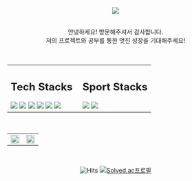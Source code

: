 <div align="center">
  <img src="https://capsule-render.vercel.app/api?type=waving&color=gradient&height=220&section=header&text=Jeonghwan%20&fontSize=50">
  <br/>
  <br/>
  <p align="center">
    안녕하세요! 방문해주셔서 감사합니다.
    <br/>
    저의 프로젝트와 공부를 통한 멋진 성장을 기대해주세요!
  </p>
  <br/>

  <table style="width: 100%;">
    <tr>
      <td style="width: 50%; vertical-align: top;">
        <h2>Tech Stacks</h2>
        <img src="https://img.shields.io/badge/python-3776AB?style=for-the-badge&logo=python&logoColor=white">
        <img src="https://img.shields.io/badge/Django-092E20?style=for-the-badge&logo=django&logoColor=white&color=green">
        <img src="https://img.shields.io/badge/html5-E34F26?style=for-the-badge&logo=html5&logoColor=white"> 
        <img src="https://img.shields.io/badge/css-1572B6?style=for-the-badge&logo=css3&logoColor=white"> 
        <img src="https://img.shields.io/badge/MySQL-4479A1?style=for-the-badge&logo=mysql&logoColor=white">
        <img src="https://img.shields.io/badge/javascript-F7DF1E?style=for-the-badge&logo=javascript&logoColor=white">
      </td>
      <td style="width: 50%; vertical-align: top;">
        <h2>Sport Stacks</h2>
        <img src="https://img.shields.io/badge/Football-2DA9D7?style=for-the-badge&logo=Nike&logoColor=white"> 
        <img src="https://img.shields.io/badge/walking-F8991C?style=for-the-badge&logo=Nike&logoColor=white">
        <!-- 다른 스포츠 스택 이미지들 -->
      </td>
    </tr>
  </table>
  
  <br/>

  <table style="width: 100%;">
    <tr>
      <td align="center" style="width: 50%; vertical-align: bottom;">
        <img src="https://github-readme-stats.vercel.app/api?username=skysky44&show_icons=true&theme=buefy" width="100%">
      </td>
      <td align="center" style="width: 50%; vertical-align: top;">
        <img src="https://github-readme-stats.vercel.app/api/top-langs/?username=skysky44&layout=compact&theme=buefy" width="100%">
      </td>
    </tr>
  </table>

  <br/>

  ![Hits](https://hits.seeyoufarm.com/api/count/incr/badge.svg?url=https%3A%2F%2Fgithub.com%2Fskysky44&count_bg=%23CD8FEE&title_bg=%238A39B2&icon=&icon_color=%23E7E7E7&title=hits&edge_flat=true)
  [![Solved.ac프로필](http://mazassumnida.wtf/api/mini/generate_badge?boj=baek5251)](https://solved.ac/baek5251)
</div>

